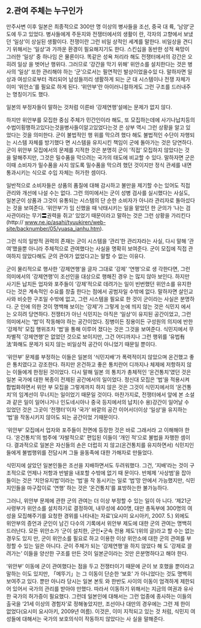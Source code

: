 ## 2.관여 주체는 누구인가

만주사변 이후 일본은 최종적으로 300만 명 이상의 병사들을 조선, 중국 대 륙, ‘남양’군도에 두고 있었다. 병사들에게 주둔지와 전쟁터에서의 생활이 란, 각자의 고향에서 보냈던 ‘일상’이 상실된 생활이다. 전쟁이란 그런 비일 상적인 세계를 말한다. 비일상을 견디기 위해서는 ‘일상’과 가까운 환경이 필요해지기도 한다. 스킨십을 동반한 성적 욕망이 그러한 ‘일상’ 중 하나임 은 물론이다. 똑같은 성욕 처리라 해도 전쟁터에서의 강간은 오히려 일상 을 벗어난 행위다. 그러므로 ‘강간을 막기 위해’ 위안소를 설치한다는 것은 병사의 ‘일상’ 또한 관리해야 하는 ‘군’으로서는 필연적인 발상이었을수있 다. 말하자면 일상과 여성으로부터 격리되어 남성들끼리 생활하게 되는 군 대 시스템이나 전쟁 자체가 이미 ‘위안소’를 필요로 하게 된다. ‘위안부’란 아이러니컬하게도 그런 구조를 드러내주는 명칭이기도 했다.

일본의 부정자들이 말하는 것처럼 이른바 ‘강제연행’설에는 문제가 없지 않다.

하지만 위안부를 모집한 중심 주체가 민간인이라 해도, 또 모집하는데에 사기나납치등의수법이횡행하고있다는것을병사들이알고있었다는것 은 상부 역시 그런 상황을 알고 있었다는 것을 의미한다. 군이 불법적인 행 위를 막으려 했다 해도 불법적인 수단이 자행되는 시스템 자체를 방기했다 면 시스템을 유지시킨 책임이 군에 돌아가는 것은 당연하다. 군이 위안부 모집에서의 문제를 지적한 것은 분명히 군이 ‘직접’ 모집하지 않았다는 것 을 말해주지만, 그것은 밀수품을 막으려는 국가의 태도에 비교할 수 있다. 말하자면 군은 이때 소비자가 밀수품을 사지 않도록 밀수품을 막으려 했던 것이지만 정식 관세를 내면 통과시키는 식으로 수입 자체는 허가한 셈이다.

일반적으로 소비자들은 상품의 품질에 대해 감시하고 불만을 제기할 수는 있어도 직접 관리와 개선에 나설 수는 없다. 그런 의미에서는 군이 성병 검사를 실시했다는 사실도, 일본군이 상품과 그것이 유통되는 시스템의 단 순한 소비자가 아니라 관리자로 돌아섰다는 것을 보여준다. ‘위안부’가 임 신했을 때 낙태시키는 일을 맡았던 한 군의가 ‘나는 검사관이라는 무기〓권력을 쥐고’ 있었기 때문이라고 말하는 것은 그런 상황을 가리킨다(http:// www.ne.jp/asahi/tyuukiren/web-site/backnumber/05/yuasa_ianhu.htm).

그런 식의 일방적 권력의 존재는 군이 시스템을 ‘관리’한 관리자라는 사실, 다시 말해 ‘관여’했을뿐 아니라 주체적으로 관여했다는 사실을 명확히 보여준다. 군이 모집에 직접 관여하지 않았다해도 군의 관여가 없었다고는 말할 수 없는 이유다.

군이 물리적으로 행사한 ‘강제연행’을 글자 그대로 ‘강제’ ‘연행’으로 생 각한다면, 그런 의미에서의 ‘강제연행’이 조선인을 대상으로 행해진 경우 는 많지 않아 보인다. 하지만 사기든 납치든 업자와 포주들이 ‘강제’적으로 데려가는 일이 빈번했던 위안소를 유지한다는 것은 계속적인 수요를 창출 한다는 점에서 공범자일 수밖에 없다. 말하자면 살인교사와 비슷한 구조일 수밖에 없고, 그런 시스템을 필요로 한 것이 군이라는 사실은 분명하다. 군 인에 의한 것이 명백해 보이는 ‘강제’가 그렇게 눈에 띄지 않는 것은 식민지 에서는 오히려 당연하다. 전쟁터가 아닌 식민지는 아직은 ‘일상’이 유지된 공간이었고, 그런 의미에서는 ‘법’이 작동해야 하는 공간이었다. 징병이든 징용이든 구성원의 의지에 반한 ‘강제적’ 모집 행위조차 ‘법’을 통해 이루어 졌다는 것은 그것을 보여준다. 식민지에서 무차별적 ‘강제연행’은 없었던 것으로 보이지만, 그건 어디까지나 그런 행위를 ‘유법有法’화해도 문제가 되지 않는 비일상적 공간이 아니었기 때문일 뿐이다.

‘위안부’ 문제를 부정하는 이들은 일본의 ‘식민지배’가 폭력적이지 않았으며 온건했고 좋은 통치였다고 강조한다. 하지만 온건하고 좋은 통치란어 디까지나 체제에 저항하지 않는 이들에게 한정된 것이었다. 다시 말해 일본 의 통치가 총체적인 ‘온건통치’였던 것은 일본 국가에 대한 복종이 전제된 공간에서의 일이었다. 정신대 모집은 ‘법’을 적용시켜 합법화하면서 위안 부 모집을 그렇게까지 하지 않은 것은 그것이 식민지에서의 ‘온건통치’의 임계선이 무너지는 일이었기 때문일 것이다. 마찬가지로, 전쟁터에서 앞에 본 소설과 같은 일이 일어나거나 인도네시아나 중국 등지에서의 납치(수 용)강간이 일어날 수 있었던 것은 그곳이 ‘전쟁터’이자 ‘국가’ 바깥의 공간 이어서더이상 ‘일상’을 유지하는 ‘법’을 작동시키지 않아도 되는 공간이었 기때문이다.

‘위안부’ 모집에서 업자와 포주들이 전면에 등장한 것은 바로 그래서라 고 이해해야 한다. ‘온건통치’의 범주에 ‘자발적으로’ 편입된 이들이 ‘개인 적’으로 불법을 자행한 셈이다. 결과적으로 일본은 자신들의 손은 더럽히 지 않고(온건통치를 유지하면서) 식민지인들에게 불법행위를 전담시켜 그들 을동족에 대한 가해자로 만들었다.

식민지에 살았던 일본인들은 조선을 지배하면서도 두려워했다. 그건, ‘지배’라는 것이 구조적으로 언제나 저항과 반발을 내포할 수밖에 없기 때 문이다. 반체제 ‘사상범’을 잡아들이는 것은 ‘치안유지법’이라는 ‘법’을 작 동시키는 일로 ‘법’망 안에서 가능했지만, 식민지인들을 마구잡이로 ‘연행’ 하는 것은 ‘온건통치’를 표방하는한 불가능하다.

그러니, 위안부 문제에 관한 군의 관여는 더 이상 부정할 수 있는 일이 아 니다. ‘제21군 사령부가 위안소를 설치하기로 결정하여, 내무성에 400명, 대만 총독부에 300명의 여성을 모집해주기를 요청한 경위를 나타내는 자료’(요시미 요시아키, 2007. 5.) 외에도 위안부의 증언과 군인이 남긴 다수의 기록에서 위안부 제도에 대한 군의 관여는 명백히 드러난다. 모든 위안소가 ‘군이 설치한, 군인•군속 전용 제도’(위의 글)라고 할 수는 없는 경우도 있지 만, 군이 위안소를 필요로 하고 이용한 이상 위안소에 대한 군의 관여를 부 정할 수 있는 일은 아니다. 군이 주체가 되는 ‘강제연행’을 하지 않았다 해 도 ‘강제로 끌려가는’ 이들을 양산한 구조를 만든 것이 일본군이라는 것만 은분명하다고 해야 한다.

‘위안부’ 이동에 군이 관여했다는 점을 두고 전쟁터이기 때문에 군이 보 호했을 뿐이라고 말하는 이도 있지만, 「메뚜기」는 그 이동이 단순한 ‘보호’ 가 아니었다는 것도 명백히 보여주고 있다. 뿐만 아니라 당시는 일본 본토 와 한반도 사이의 이동이 엄격하게 제한되어 있어서 국가의 관리를 받아야 만했다. 따라서 이동하기 위해서는 지금의 여권과 유사한 국가의 허가증이 필요했다. 그런데 일본인에 대해서는 그런 업종에 종사하는 이들의 출국을 ‘21세 이상의 경험자’로 정해놓았지만, 조선이나 대만의 경우에는 그런 제 한이 없었다(요시미 요시아키, 2009년 여름). 이것은, 이미 지적되고 있는 것 처럼, 식민지 여성들에 대해서는 국가의 보호의식이 작동하지 않았다는 사 실을 말해준다.